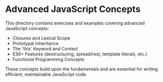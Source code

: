 # Advanced JavaScript Concepts

This directory contains exercises and examples covering advanced JavaScript concepts:

- Closures and Lexical Scope
- Prototypal Inheritance
- The 'this' Keyword and Context
- ES6+ Features (destructuring, spread/rest, template literals, etc.)
- Functional Programming Concepts

These concepts build upon the fundamentals and are essential for writing efficient, maintainable JavaScript code.